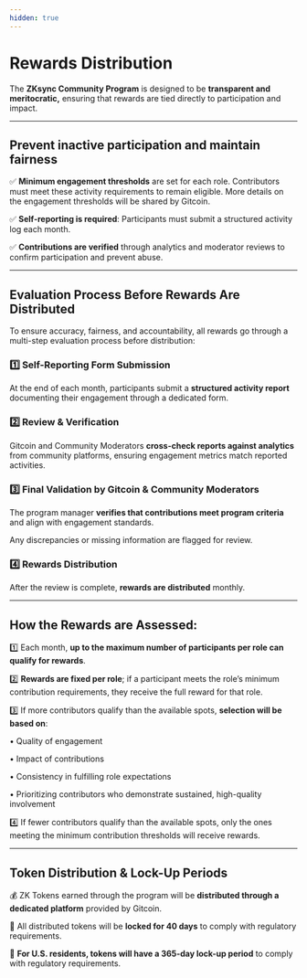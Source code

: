 ```yaml
---
hidden: true
---
```


# Rewards Distribution

The **ZKsync Community Program** is designed to be **transparent and meritocratic,** ensuring that rewards are tied directly to participation and impact.&#x20;

***

## Prevent inactive participation and maintain fairness

✅ **Minimum engagement thresholds** are set for each role. Contributors must meet these activity requirements to remain eligible. More details on the engagement thresholds will be shared by Gitcoin.

✅ **Self-reporting is required**: Participants must submit a structured activity log each month.

✅ **Contributions are verified** through analytics and moderator reviews to confirm participation and prevent abuse.

***

## Evaluation Process Before Rewards Are Distributed

To ensure accuracy, fairness, and accountability, all rewards go through a multi-step evaluation process before distribution:

### 1️⃣ Self-Reporting Form Submission

At the end of each month, participants submit a **structured activity report** documenting their engagement through a dedicated form.

### 2️⃣ Review & Verification

Gitcoin and Community Moderators **cross-check reports against analytics** from community platforms, ensuring engagement metrics match reported activities.

### 3️⃣ Final Validation by Gitcoin & Community Moderators

The program manager **verifies that contributions meet program criteria** and align with engagement standards.

Any discrepancies or missing information are flagged for review.

### 4️⃣ Rewards Distribution

After the review is complete, **rewards are distributed** monthly.

***

## How the Rewards are Assessed:

1️⃣ Each month, **up to the maximum number of participants per role can qualify for rewards**.

2️⃣ **Rewards are fixed per role**; if a participant meets the role’s minimum contribution requirements, they receive the full reward for that role.

3️⃣ If more contributors qualify than the available spots, **selection will be based on**:

• Quality of engagement

• Impact of contributions

• Consistency in fulfilling role expectations

• Prioritizing contributors who demonstrate sustained, high-quality involvement

4️⃣ If fewer contributors qualify than the available spots, only the ones meeting the minimum contribution thresholds will receive rewards.

***

## Token Distribution & Lock-Up Periods

💰 ZK Tokens earned through the program will be **distributed through a dedicated platform** provided by Gitcoin.

📌 All distributed tokens will be **locked for 40 days** to comply with regulatory requirements.

📌 **For U.S. residents, tokens will have a 365-day lock-up period** to comply with regulatory requirements.
